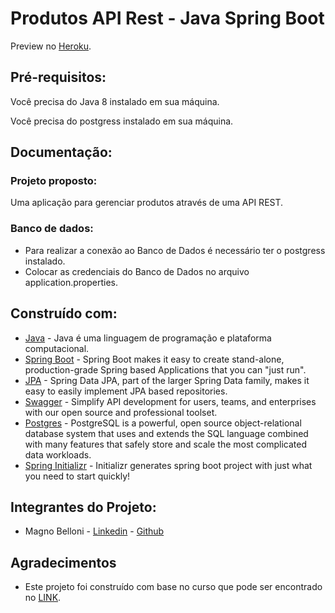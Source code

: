 # Produtos API Rest - Java Spring Boot

Preview no [Heroku](https://produtos-apirest-spring.herokuapp.com/swagger-ui.html).

## Pré-requisitos:

Você precisa do Java 8 instalado em sua máquina.

Você precisa do postgress instalado em sua máquina.

## Documentação:

### Projeto proposto:

Uma aplicação para gerenciar produtos através de uma API REST.

### Banco de dados:

- Para realizar a conexão ao Banco de Dados é necessário ter o postgress instalado.
- Colocar as credenciais do Banco de Dados no arquivo application.properties.

## Construído com:

- [Java](https://www.java.com/pt-BR/) - Java é uma linguagem de programação e plataforma computacional.
- [Spring Boot](https://spring.io/projects/spring-boot) - Spring Boot makes it easy to create stand-alone, production-grade Spring based Applications that you can "just run".
- [JPA](https://spring.io/projects/spring-data-jpa) - Spring Data JPA, part of the larger Spring Data family, makes it easy to easily implement JPA based repositories.
- [Swagger](https://swagger.io/) - Simplify API development for users, teams, and enterprises with our open source and professional toolset.
- [Postgres](https://www.postgresql.org/about/) - PostgreSQL is a powerful, open source object-relational database system that uses and extends the SQL language combined with many features that safely store and scale the most complicated data workloads.
- [Spring Initializr](https://start.spring.io/) - Initializr generates spring boot project with just what you need to start quickly!

## Integrantes do Projeto:

- Magno Belloni - [Linkedin](https://www.linkedin.com/in/magnobelloni/) - [Github](https://github.com/MagnoBelloni)

## Agradecimentos

- Este projeto foi construído com base no curso que pode ser encontrado no [LINK](https://www.youtube.com/playlist?list=PL8iIphQOyG-D2FP9wkg12AavzmVRWEcnJ).

